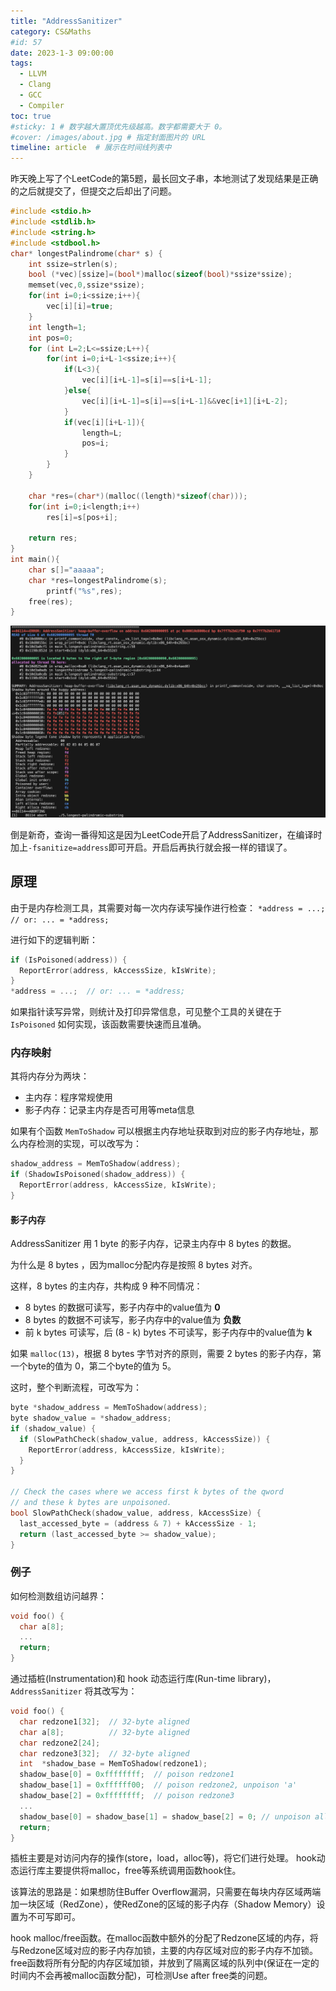 ```yaml
---
title: "AddressSanitizer"
category: CS&Maths
#id: 57
date: 2023-1-3 09:00:00
tags: 
  - LLVM
  - Clang
  - GCC
  - Compiler
toc: true
#sticky: 1 # 数字越大置顶优先级越高。数字都需要大于 0。
#cover: /images/about.jpg # 指定封面图片的 URL
timeline: article  # 展示在时间线列表中
---
```

昨天晚上写了个LeetCode的第5题，最长回文子串，本地测试了发现结果是正确的之后就提交了，但提交之后却出了问题。

```C
#include <stdio.h>
#include <stdlib.h>
#include <string.h>
#include <stdbool.h>
char* longestPalindrome(char* s) {
    int ssize=strlen(s);
    bool (*vec)[ssize]=(bool*)malloc(sizeof(bool)*ssize*ssize);
    memset(vec,0,ssize*ssize);
    for(int i=0;i<ssize;i++){
        vec[i][i]=true;
    }
    int length=1;
    int pos=0;
    for (int L=2;L<=ssize;L++){
        for(int i=0;i+L-1<ssize;i++){
            if(L<3){
                vec[i][i+L-1]=s[i]==s[i+L-1];
            }else{
                vec[i][i+L-1]=s[i]==s[i+L-1]&&vec[i+1][i+L-2];
            }
            if(vec[i][i+L-1]){
                length=L;
                pos=i;
            }
        }
    }

    char *res=(char*)(malloc((length)*sizeof(char)));
    for(int i=0;i<length;i++)
        res[i]=s[pos+i];
    
    return res;
}
int main(){
    char s[]="aaaaa";
    char *res=longestPalindrome(s);
        printf("%s",res);
    free(res);
}
```
![ERROR: AddressSanitizer: heap-buffer-overflow](/AddressSanitizer/image1.png)

倒是新奇，查询一番得知这是因为LeetCode开启了AddressSanitizer，在编译时加上`-fsanitize=address`即可开启。开启后再执行就会报一样的错误了。


## 原理
由于是内存检测工具，其需要对每一次内存读写操作进行检查：
`*address = ...; // or: ... = *address;`

进行如下的逻辑判断：

```C
if (IsPoisoned(address)) {
  ReportError(address, kAccessSize, kIsWrite);
}
*address = ...;  // or: ... = *address;
```
如果指针读写异常，则统计及打印异常信息，可见整个工具的关键在于 `IsPoisoned` 如何实现，该函数需要快速而且准确。



### 内存映射

其将内存分为两块：

- 主内存：程序常规使用
- 影子内存：记录主内存是否可用等meta信息

如果有个函数 `MemToShadow` 可以根据主内存地址获取到对应的影子内存地址，那么内存检测的实现，可以改写为：
```C
shadow_address = MemToShadow(address);
if (ShadowIsPoisoned(shadow_address)) {
  ReportError(address, kAccessSize, kIsWrite);
}
```
#### 影子内存
AddressSanitizer 用 1 byte 的影子内存，记录主内存中 8 bytes 的数据。

为什么是 8 bytes ，因为malloc分配内存是按照 8 bytes 对齐。

这样，8 bytes 的主内存，共构成 9 种不同情况：

- 8 bytes 的数据可读写，影子内存中的value值为 **0**
- 8 bytes 的数据不可读写，影子内存中的value值为 **负数**
- 前 k bytes 可读写，后 (8 - k) bytes 不可读写，影子内存中的value值为 **k**

如果 `malloc(13)`，根据 8 bytes 字节对齐的原则，需要 2 bytes 的影子内存，第一个byte的值为 0，第二个byte的值为 5。

这时，整个判断流程，可改写为：
```C
byte *shadow_address = MemToShadow(address);
byte shadow_value = *shadow_address;
if (shadow_value) {
  if (SlowPathCheck(shadow_value, address, kAccessSize)) {
    ReportError(address, kAccessSize, kIsWrite);
  }
}

// Check the cases where we access first k bytes of the qword
// and these k bytes are unpoisoned.
bool SlowPathCheck(shadow_value, address, kAccessSize) {
  last_accessed_byte = (address & 7) + kAccessSize - 1;
  return (last_accessed_byte >= shadow_value);
}
```

### 例子

如何检测数组访问越界：
```C
void foo() {
  char a[8];
  ...
  return;
}
```
通过插桩(Instrumentation)和 hook 动态运行库(Run-time library)，
`AddressSanitizer` 将其改写为：
```C
void foo() {
  char redzone1[32];  // 32-byte aligned
  char a[8];          // 32-byte aligned
  char redzone2[24];
  char redzone3[32];  // 32-byte aligned
  int  *shadow_base = MemToShadow(redzone1);
  shadow_base[0] = 0xffffffff;  // poison redzone1
  shadow_base[1] = 0xffffff00;  // poison redzone2, unpoison 'a'
  shadow_base[2] = 0xffffffff;  // poison redzone3
  ...
  shadow_base[0] = shadow_base[1] = shadow_base[2] = 0; // unpoison all
  return;
}
```

插桩主要是对访问内存的操作(store，load，alloc等)，将它们进行处理。
hook动态运行库主要提供将malloc，free等系统调用函数hook住。

该算法的思路是：如果想防住Buffer Overflow漏洞，只需要在每块内存区域两端加一块区域（RedZone），使RedZone的区域的影子内存（Shadow Memory）设置为不可写即可。


hook malloc/free函数。在malloc函数中额外的分配了Redzone区域的内存，将与Redzone区域对应的影子内存加锁，主要的内存区域对应的影子内存不加锁。
free函数将所有分配的内存区域加锁，并放到了隔离区域的队列中(保证在一定的时间内不会再被malloc函数分配)，可检测Use after free类的问题。
